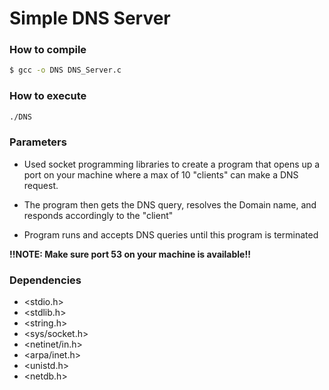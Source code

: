 Simple DNS Server
=========================================

### How to compile
```bash
$ gcc -o DNS DNS_Server.c
```

### How to execute
```bash
./DNS
```

### Parameters
- Used socket programming libraries to create a program that opens up a port on your machine where a max of 10 "clients" can make a DNS request.

- The program then gets the DNS query, resolves the Domain name, and responds accordingly to the "client"

- Program runs and accepts DNS queries until this program is terminated

**!!NOTE: Make sure port 53 on your machine is available!!**

### Dependencies
- <stdio.h>
- <stdlib.h>
- <string.h>
- <sys/socket.h>
- <netinet/in.h>
- <arpa/inet.h>
- <unistd.h>
- <netdb.h>
